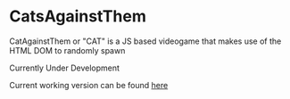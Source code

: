 # CatsAgainstThem

CatAgainstThem or "CAT" is a JS based videogame that makes use of the HTML DOM to randomly spawn  


Currently Under Development 

Current working version can be found [here](https://catvshumans.herokuapp.com/) 